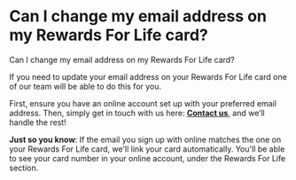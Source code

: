 # Can I change my email address on my Rewards For Life card?

Can I change my email address on my Rewards For Life card?

If you need to update your email address on your Rewards For Life card one of our team will be able to do this for you.

First, ensure you have an online account set up with your preferred email address. Then, simply get in touch with us here: **[Contact us](/hc/en-gb/articles/20011957983378)**, and we’ll handle the rest!

**Just so you know**: If the email you sign up with online matches the one on your Rewards For Life card, we'll link your card automatically. You'll be able to see your card number in your online account, under the Rewards For Life section.
